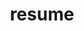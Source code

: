 ---
layout: page
title: resume
order: 5
permalink: /assets/pdf/Cheng-Yen-Hsieh_Resume_Research.pdf
nav: true
---